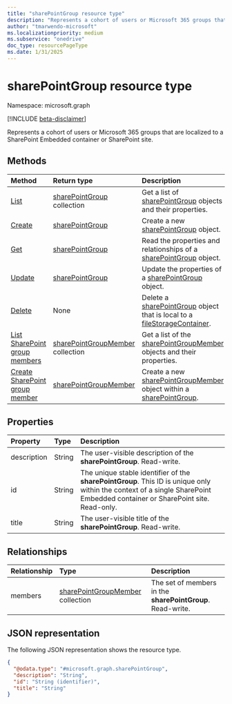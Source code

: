 ```yaml
---
title: "sharePointGroup resource type"
description: "Represents a cohort of users or Microsoft 365 groups that are localized to a SharePoint Embedded container or SharePoint site."
author: "tmarwendo-microsoft"
ms.localizationpriority: medium
ms.subservice: "onedrive"
doc_type: resourcePageType
ms.date: 1/31/2025
---
```


# sharePointGroup resource type

Namespace: microsoft.graph

[!INCLUDE [beta-disclaimer](../../includes/beta-disclaimer.md)]

Represents a cohort of users or Microsoft 365 groups that are localized to a SharePoint Embedded container or SharePoint site.

## Methods
|Method|Return type|Description|
|:---|:---|:---|
|[List](../api/filestoragecontainer-list-sharepointgroups.md)|[sharePointGroup](../resources/sharepointgroup.md) collection|Get a list of [sharePointGroup](../resources/sharepointgroup.md) objects and their properties.|
|[Create](../api/filestoragecontainer-post-sharepointgroups.md)|[sharePointGroup](../resources/sharepointgroup.md)|Create a new [sharePointGroup](../resources/sharepointgroup.md) object.|
|[Get](../api/sharepointgroup-get.md)|[sharePointGroup](../resources/sharepointgroup.md)|Read the properties and relationships of a [sharePointGroup](../resources/sharepointgroup.md) object.|
|[Update](../api/sharepointgroup-update.md)|[sharePointGroup](../resources/sharepointgroup.md)|Update the properties of a [sharePointGroup](../resources/sharepointgroup.md) object.|
|[Delete](../api/filestoragecontainer-delete-sharepointgroups.md)|None|Delete a [sharePointGroup](../resources/sharepointgroup.md) object that is local to a [fileStorageContainer](../resources/filestoragecontainer.md).|
|[List SharePoint group members](../api/sharepointgroup-list-members.md)|[sharePointGroupMember](../resources/sharepointgroupmember.md) collection|Get a list of the [sharePointGroupMember](../resources/sharepointgroupmember.md) objects and their properties.|
|[Create SharePoint group member](../api/sharepointgroup-post-members.md)|[sharePointGroupMember](../resources/sharepointgroupmember.md)|Create a new [sharePointGroupMember](../resources/sharepointgroupmember.md) object within a [sharePointGroup](../resources/sharepointgroup.md).|

## Properties
|Property|Type|Description|
|:---|:---|:---|
|description|String|The user-visible description of the **sharePointGroup**. Read-write.|
|id|String|The unique stable identifier of the **sharePointGroup**. This ID is unique only within the context of a single SharePoint Embedded container or SharePoint site. Read-only.|
|title|String|The user-visible title of the **sharePointGroup**. Read-write.|

## Relationships
|Relationship|Type|Description|
|:---|:---|:---|
|members|[sharePointGroupMember](../resources/sharepointgroupmember.md) collection|The set of members in the **sharePointGroup**. Read-write.|

## JSON representation
The following JSON representation shows the resource type.
<!-- {
  "blockType": "resource",
  "keyProperty": "id",
  "@odata.type": "microsoft.graph.sharePointGroup",
  "openType": false
}
-->
``` json
{
  "@odata.type": "#microsoft.graph.sharePointGroup",
  "description": "String",
  "id": "String (identifier)",
  "title": "String"
}
```